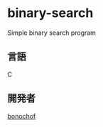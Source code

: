 # binary-search
Simple binary search program

## 言語
C

## 開発者
[bonochof](https://github.com/bonochof)
